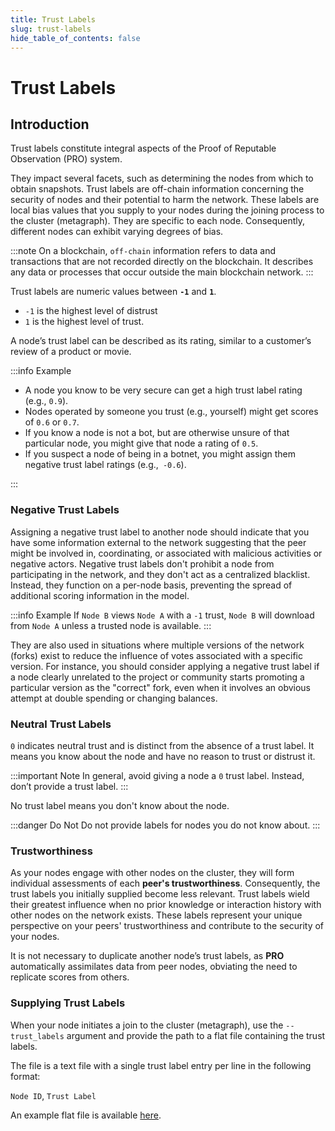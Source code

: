 ```yaml
---
title: Trust Labels
slug: trust-labels
hide_table_of_contents: false
---
```


# Trust Labels

## Introduction

Trust labels constitute integral aspects of the Proof of Reputable Observation (PRO) system.

They impact several facets, such as determining the nodes from which to obtain snapshots. Trust
labels are off-chain information concerning the security of nodes and their potential to harm the
network. These labels are local bias values that you supply to your nodes during the joining process
to the cluster (metagraph). They are specific to each node. Consequently, different nodes can
exhibit varying degrees of bias.

:::note
On a blockchain, `off-chain` information refers to data and transactions that are not recorded
directly on the blockchain. It describes any data or processes that occur outside the main
blockchain network.
:::

Trust labels are numeric values between **`-1`** and **`1`**.

- `-1` is the highest level of distrust
- `1` is the highest level of trust.

A node’s trust label can be described as its rating, similar to a customer’s review of a product or
movie.

:::info Example

- A node you know to be very secure can get a high trust label rating (e.g., `0.9`).
- Nodes operated by someone you trust (e.g., yourself) might get scores of `0.6` or `0.7`.
- If you know a node is not a bot, but are otherwise unsure of that particular node, you might give
  that node a rating of `0.5`.
- If you suspect a node of being in a botnet, you might assign them negative trust label ratings
  (e.g.,` -0.6`).

:::

### Negative Trust Labels

Assigning a negative trust label to another node should indicate that you have some information
external to the network suggesting that the peer might be involved in, coordinating, or
associated with malicious activities or negative actors. Negative trust labels don't prohibit a node
from participating in the network, and they don't act as a centralized blacklist. Instead, they
function on a per-node basis, preventing the spread of additional scoring information in the model.

:::info Example
If `Node B` views `Node A` with a `-1` trust, `Node B` will download from `Node A` unless a trusted node is available.
:::

They are also used in situations where multiple versions of the network (forks) exist to reduce the
influence of votes associated with a specific version. For instance, you should consider applying a
negative trust label if a node clearly unrelated to the project or community starts promoting a
particular version as the "correct" fork, even when it involves an obvious attempt at double
spending or changing balances.

### Neutral Trust Labels

`0` indicates neutral trust and is distinct from the absence of a trust label. It means you know
about the node and have no reason to trust or distrust it.

:::important Note
In general, avoid giving a node a `0` trust label. Instead, don’t provide a trust label.
:::

No trust label means you don't know about the node.

:::danger Do Not
Do not provide labels for nodes you do not know about.
:::

### Trustworthiness

As your nodes engage with other nodes on the cluster, they will form individual assessments of
each **peer's trustworthiness**. Consequently, the trust labels you initially supplied become less
relevant. Trust labels wield their greatest influence when no prior knowledge or interaction history
with other nodes on the network exists. These labels represent your unique perspective on your
peers' trustworthiness and contribute to the security of your nodes.

It is not necessary to duplicate another node’s trust labels, as **PRO** automatically assimilates
data from peer nodes, obviating the need to replicate scores from others.

### Supplying Trust Labels

When your node initiates a join to the cluster (metagraph), use the `--trust_labels` argument and
provide the path to a flat file containing the trust labels.

The file is a text file with a single trust label entry per line in the following format:

`Node ID`, `Trust Label`

An example flat file is available [here](https://github.com/Constellation-Labs/tessellation/blob/develop/modules/sdk/src/test/resources/ratings.sample.csv).
